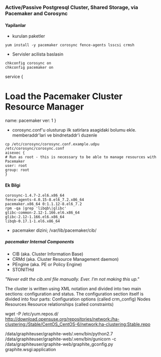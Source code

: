 ### Active/Passive Postgresql Cluster, Shared Storage, via Pacemaker and Corosync

#### Yapilanlar

* kurulan paketler
```
yum install -y pacemaker corosync fence-agents lsscsi crmsh
```
* Servisler acilista baslasin
```
chkconfig corosync on
chkconfig pacemaker on
```

service {
# Load the Pacemaker Cluster Resource Manager
name: pacemaker
ver: 1
}

* corosync.conf'u olusturup ilk satirlara asagidaki bolumu ekle.
  memberaddr'lari ve bindnetaddr'i duzenle
```
cp /etc/corosync/corosync.conf.example.udpu /etc/corosync/corosync.conf
aisexec {
# Run as root - this is necessary to be able to manage resources with
Pacemaker
user: root
group: root
}
```



#### Ek Bilgi
```
corosync-1.4.7-2.el6.x86_64 
fence-agents-4.0.15-8.el6_7.2.x86_64 
pacemaker.x86_64 0:1.1.12-8.el6_7.2 
rpm -qa |grep 'libqb\|glibc'
glibc-common-2.12-1.166.el6.x86_64
glibc-2.12-1.166.el6.x86_64
libqb-0.17.1-1.el6.x86_64
```
* pacemaker dizini; /var/lib/pacemaker/cib/

##### pacemaker Internal Components

* CIB (aka. Cluster Information Base)
* CRMd (aka. Cluster Resource Management daemon)
* PEngine (aka. PE or Policy Engine)
* STONITHd

_"Never edit the cib.xml file manually. Ever. I’m not making this up."_


The cluster is written using XML notation and divided into two main sections:
configuration and status.
The configuration section itself is divided into four parts:
Configuration options (called crm_config)
Nodes
Resources
Resource relationships (called constraints)

wget -P /etc/yum.repos.d/ http://download.opensuse.org/repositories/network:/ha-clustering:/Stable/CentOS_CentOS-6/network:ha-clustering:Stable.repo


/data/graphiteuser/graphite-web/.venv/bin/python2.7 /data/graphiteuser/graphite-web/.venv/bin/gunicorn -c /data/graphiteuser/graphite-web/graphite_gconfig.py graphite.wsgi:application
